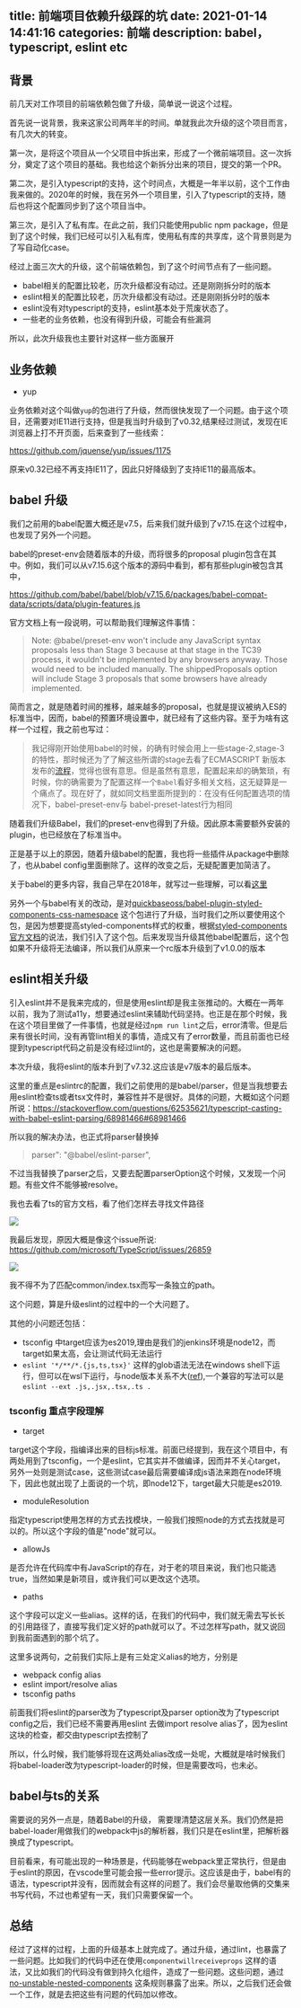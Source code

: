 
title: 前端项目依赖升级踩的坑
date: 2021-01-14 14:41:16
categories: 前端
description: babel，typescript, eslint etc
---



## 背景

前几天对工作项目的前端依赖包做了升级，简单说一说这个过程。

首先说一说背景，我来这家公司两年半的时间。单就我此次升级的这个项目而言，有几次大的转变。

第一次，是将这个项目从一个父项目中拆出来，形成了一个微前端项目。这一次拆分，奠定了这个项目的基础。我也给这个新拆分出来的项目，提交的第一个PR。

第二次，是引入typescript的支持，这个时间点，大概是一年半以前，这个工作由我来做的。2020年的时候，我在另外一个项目里，引入了typescript的支持，随后也将这个配置同步到了这个项目当中。

第三次，是引入了私有库。在此之前，我们只能使用public npm package，但是到了这个时候，我们已经可以引入私有库，使用私有库的共享库，这个背景则是为了写自动化case。

经过上面三次大的升级，这个前端依赖包，到了这个时间节点有了一些问题。

- babel相关的配置比较老，历次升级都没有动过。还是刚刚拆分时的版本
- eslint相关的配置比较老，历次升级都没有动过。还是刚刚拆分时的版本
- eslint没有对typescript的支持，eslint基本处于荒废状态了。
- 一些老的业务依赖，也没有得到升级，可能会有些漏洞

所以，此次升级我也主要针对这样一些方面展开

## 业务依赖

- yup

业务依赖对这个叫做`yup`的包进行了升级，然而很快发现了一个问题。由于这个项目，还需要对IE11进行支持，但是我当时升级到了v0.32,结果经过测试，发现在IE浏览器上打不开页面，后来查到了一些线索：

https://github.com/jquense/yup/issues/1175

原来v0.32已经不再支持IE11了，因此只好降级到了支持IE11的最高版本。

## babel 升级

我们之前用的babel配置大概还是v7.5，后来我们就升级到了v7.15.在这个过程中，也发现了另外一个问题。

babel的preset-env会随着版本的升级，而将很多的proposal plugin包含在其中。例如，我们可以从v7.15.6这个版本的源码中看到，都有那些plugin被包含其中，

https://github.com/babel/babel/blob/v7.15.6/packages/babel-compat-data/scripts/data/plugin-features.js

官方文档上有一段说明，可以帮助我们理解这件事情：

>Note: @babel/preset-env won't include any JavaScript syntax proposals less than Stage 3 because at that stage in the TC39 process, it wouldn't be implemented by any browsers anyway. Those would need to be included manually. The shippedProposals option will include Stage 3 proposals that some browsers have already implemented.

简而言之，就是随着时间的推移，越来越多的proposal，也就是提议被纳入ES的标准当中，因而，babel的预置环境设置中，就已经有了这些内容。至于为啥有这样一个过程，我之前也写过：

>我记得刚开始使用babel的时候，的确有时候会用上一些stage-2,stage-3 的特性，那时候还为了了解这些所谓的stage去看了ECMASCRIPT 新版本发布的[流程](https://github.com/tc39/proposals)，觉得也很有意思。但是虽然有意思，配置起来却的确繁琐，有时候，你的确需要为了配置这样一个`Babel`看好多相关文档，这无疑算是一个痛点了。现在好了，就如同文档里面所提到的：在没有任何配置选项的情况下，babel-preset-env与 babel-preset-latest行为相同

随着我们升级Babel，我们的preset-env也得到了升级。因此原本需要额外安装的plugin，也已经放在了标准当中。

正是基于以上的原因，随着升级babel的配置，我也将一些插件从package中删除了，也从babel config里面删除了。这样的改变之后，无疑配置更加简洁了。


关于babel的更多内容，我自己早在2018年，就写过一些理解，可以看[这里](https://hktkdy.com/2018/08/09/201808/babel-and-polifill/)


另外一个与babel有关的改动，是对[quickbaseoss/babel-plugin-styled-components-css-namespace](https://www.npmjs.com/package/@quickbaseoss/babel-plugin-styled-components-css-namespace) 这个包进行了升级，当时我们之所以要使用这个包，是因为想要提高styled-components样式的权重，根据[styled-components官方文档](https://styled-components.com/docs/advanced)的说法，我们引入了这个包。后来发现当升级其他babel配置后，这个包如果不升级将无法编译，所以我们从原来一个rc版本升级到了v1.0.0的版本


## eslint相关升级

引入eslint并不是我来完成的，但是使用eslint却是我主张推动的。大概在一两年以前，我为了测试a11y，想要通过eslint来辅助代码坚持。也正是在那个时候，我在这个项目里做了一件事情，也就是经过`npm run lint`之后，error清零。但是后来有很长时间，没有再管lint相关的事情，造成又有了error数量，而且前面也已经提到typescript代码之前是没有经过lint的，这也是需要解决的问题。

本次升级，我将eslint的版本升到了v7.32.这应该是v7版本的最后版本。

这里的重点是eslintrc的配置，我们之前使用的是babel/parser，但是当我想要去用eslint检查ts或者tsx文件时，兼容性并不是很好。具体的问题，大概如这个问题所说：https://stackoverflow.com/questions/62535621/typescript-casting-with-babel-eslint-parsing/68981466#68981466

所以我的解决办法，也正式将parser替换掉

>parser": "@babel/eslint-parser",

不过当我替换了parser之后，又要去配置parserOption这个时候，又发现一个问题。有些文件不能够被resolve。

我也去看了ts的官方文档，看了他们怎样去寻找文件路径

![](https://storage.googleapis.com/13823zxw.appspot.com/AQADkrExG9WX8FZ-.jpg)

我最后发现，原因大概是像这个issue所说: https://github.com/microsoft/TypeScript/issues/26859

![](https://user-images.githubusercontent.com/11130898/93716163-e807b080-fb8d-11ea-8c08-b23d9e577daf.png)

我不得不为了匹配common/index.tsx而写一条独立的path。

这个问题，算是升级eslint的过程中的一个大问题了。


其他的小问题还包括：

- tsconfig 中target应该为es2019,理由是我们的jenkins环境是node12，而target如果太高，会让测试代码无法运行
- `eslint '*/**/*.{js,ts,tsx}'` 这样的glob语法无法在windows shell下运行，但可以在wsl下运行，与node版本关系不大([ref](https://stackoverflow.com/questions/27594550/glob-wildcards-in-windows-npm/30114333)),一个兼容的写法可以是`eslint --ext .js,.jsx,.tsx,.ts .`

### tsconfig 重点字段理解

- target

target这个字段，指编译出来的目标js标准。前面已经提到，我在这个项目中，有两处用到了tsconfig，一个是eslint，它其实并不做编译，因而并不关心target，另外一处则是测试case，这些测试case最后需要编译成js语法来跑在node环境下，因此也就出现了上面说的一个坑，即node12下，target最大只能是es2019.

- moduleResolution

指定typescript使用怎样的方式去找模块，一般我们按照node的方式去找就是可以的。所以这个字段的值是"node"就可以。


- allowJs 

是否允许在代码库中有JavaScript的存在，对于老的项目来说，我们也只能选true，当然如果是新项目，或许我们可以更改这个选项。

- paths

这个字段可以定义一些alias。这样的话，在我们的代码中，我们就无需去写长长的引用路径了，直接写我们定义好的path就可以了。不过怎样写path，就又说回到我前面遇到的那个坑了。

这里多说两句，之前我们实际上是有三处定义alias的地方，分别是

- webpack config alias
- eslint import/resolve alias
- tsconfig paths

前面我们将eslint的parser改为了typescript及parser option改为了typescript config之后，我们已经不需要再用eslint 去做import resolve alias了，因为eslint这块的检查，都交由typescript去控制了

所以，什么时候，我们能够将现在这两处alias改成一处呢，大概就是啥时候我们将babel-loader改为typescript-loader的时候，但是需要改吗，也未必。



## babel与ts的关系
需要说的另外一点是，随着Babel的升级， 需要理清楚这层关系。我们仍然是把babel-loader用做我们的webpack中js的解析器，我们只是在eslint里，把解析器换成了typescript。

目前看来，有可能出现的一种场景是，代码能够在webpack里正常执行，但是由于eslint的原因，在vscode里可能会报一些error提示。这应该是由于，babel有的语法，typescript并没有，因而就会有这样的问题了。我们会尽量取他俩的交集来书写代码，不过也希望有一天，我们只需要保留一个。


## 总结


经过了这样的过程，上面的升级基本上就完成了。通过升级，通过lint，也暴露了一些问题。比如我们的代码中还在使用`componentwillreceiveprops` 这样的语法，又比如我们的代码没有做到持久化组件，造成了一些问题。这些问题，通过[no-unstable-nested-components](https://github.com/yannickcr/eslint-plugin-react/blob/master/docs/rules/no-unstable-nested-components.md) 这条规则暴露了出来。所以，之后我们还会做一个工作，就是去把这些有问题的代码加以修改。



